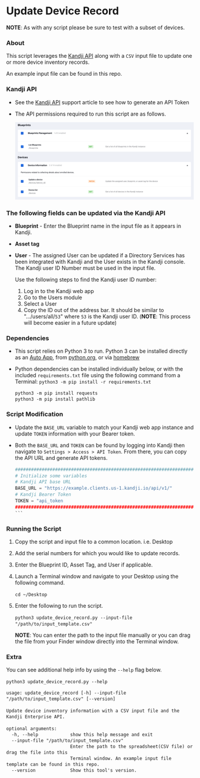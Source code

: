 # Update Device Record

**NOTE**: As with any script please be sure to test with a subset of devices.

### About

This script leverages the [Kandji API](https://api.kandji.io/#intro) along with a `CSV` input file to update one or more device inventory records.

An example input file can be found in this repo.

### Kandji API

- See the [Kandji API](https://support.kandji.io/api) support article to see how to generate an API Token
- The API permissions required to run this script are as follows.

    <img src="images/api_permissions.png" alt="drawing" width="1024"/>

### The following fields can be updated via the Kandji API

- **Blueprint** - Enter the Blueprint name in the input file as it appears in Kandji.
- **Asset tag**
- **User** - The assigned User can be updated if a Directory Services has been integrated with Kandji and the User exists in the Kandji console. The Kandji user ID Number must be used in the input file.

    Use the following steps to find the Kandji user ID number:

    1. Log in to the Kandji web app
    2. Go to the Users module
    3. Select a User
    4. Copy the ID out of the address bar. It should be similar to ".../users/all/`53`" where `53` is the Kandji user ID. (**NOTE**: This process will become easier in a future update)

### Dependencies

- This script relies on Python 3 to run. Python 3 can be installed directly as an [Auto App](https://updates.kandji.io/auto-app-python-3-214020), from [python.org](https://www.python.org/downloads/), or via [homebrew](https://brew.sh)

- Python dependencies can be installed individually below, or with the included `requirements.txt` file using the following command from a Terminal: `python3 -m pip install -r requirements.txt`

    ```
    python3 -m pip install requests
    python3 -m pip install pathlib
    ```

### Script Modification

- Update the `BASE_URL` variable to match your Kandji web app instance and update `TOKEN` information with your Bearer token.
- Both the `BASE_URL` and `TOKEN` can be found by logging into Kandji then navigate to `Settings > Access > API Token`. From there, you can copy the API URL and generate API tokens.

    ````python
    ########################################################################################
    # Initialize some variables
    # Kandji API base URL
    BASE_URL = "https://example.clients.us-1.kandji.io/api/v1/"
    # Kandji Bearer Token
    TOKEN = "api_token
    ########################################################################################
    ```

### Running the Script

1. Copy the script and input file to a common location. i.e. Desktop
2. Add the serial numbers for which you would like to update records.
3. Enter the Blueprint ID, Asset Tag, and User if applicable.
4. Launch a Terminal window and navigate to your Desktop using the following command.

    `cd ~/Desktop`

5. Enter the following to run the script.

    `python3 update_device_record.py --input-file "/path/to/input_template.csv"`

    **NOTE**: You can enter the path to the input file manually or you can drag the file from your Finder window directly into the Terminal window.


### Extra

You can see additional help info by using the `--help` flag below.

`python3 update_device_record.py --help`


```
usage: update_device_record [-h] --input-file "/path/to/input_template.csv" [--version]

Update device inventory information with a CSV input file and the Kandji Enterprise API.

optional arguments:
  -h, --help            show this help message and exit
  --input-file "/path/to/input_template.csv"
                        Enter the path to the spreadsheet(CSV file) or drag the file into this
                        Terminal window. An example input file template can be found in this repo.
  --version             Show this tool's version.
```
